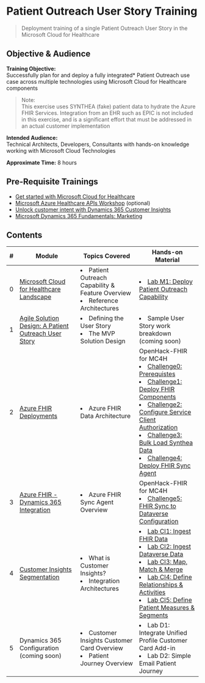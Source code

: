 # Patient Outreach User Story Training
> Deployment training of a single Patient Outreach User Story in the Microsoft Cloud for Healthcare

## Objective & Audience
**Training Objective:**<br>
Successfully plan for and deploy a fully integrated* Patient Outreach use case across multiple technologies using Microsoft Cloud for Healthcare components

>Note:<br>
This exercise uses SYNTHEA (fake) patient data to hydrate the Azure FHIR Services. Integration from an EHR such as EPIC is not included in this exercise, and is a significant effort that must be addressed in an actual customer implementation

**Intended Audience:**<br>
Technical Architects, Developers, Consultants with hands-on knowledge working with Microsoft Cloud Technologies

**Approximate Time:** 8 hours
## Pre-Requisite Trainings
* [Get started with Microsoft Cloud for Healthcare](https://docs.microsoft.com/en-us/learn/paths/healthcare-in-a-day/)
* [Microsoft Azure Healthcare APIs Workshop](https://github.com/microsoft/azure-healthcare-apis-workshop) (optional)
* [Unlock customer intent with Dynamics 365 Customer Insights](https://docs.microsoft.com/en-us/learn/paths/build-customer-insights/)
* [Microsoft Dynamics 365 Fundamentals: Marketing](https://docs.microsoft.com/en-us/learn/paths/explore-microsoft-dynamics-365-marketing/)

## Contents
| # | Module | Topics Covered | Hands-on Material |
| --- | --- | --- | --- |
| 0| [Microsoft Cloud for Healthcare Landscape](./0_MC4H_Landscape/) | <ls><li>Patient Outreach Capability & Feature Overview</li><li>Reference Architectures</li></ls> | <ls><li>[Lab M1: Deploy Patient Outreach Capability](./0_MC4H_Landscape/Lab_M1)</li></ls> | 
| 1 | [Agile Solution Design: A Patient Outreach User Story](./1_Solution_Design) | <ls><li>Defining the User Story</li><li>The MVP Solution Design</li></ls> | <ls><li>Sample User Story work breakdown (coming soon)</li></ls>|
| 2 | [Azure FHIR Deployments](./2_Azure_Deployment) | <ls><li>Azure FHIR Data Architecture</li></ls> | OpenHack-FHIR for MC4H<br><ls><li>[Challenge0: Prerequistes](https://github.com/microsoft/OpenHack-FHIR/tree/main/MC4H/OpenHack-FHIR0-Prerequistes)</li><li> [Challenge1: Deploy FHIR Components](https://github.com/microsoft/OpenHack-FHIR/tree/main/MC4H/OpenHack-FHIR1-DeployFHIR)</li><li>[Challenge2: Configure Service Client Authorization](https://github.com/microsoft/OpenHack-FHIR/tree/main/MC4H/OpenHack-FHIR2-AuthSetup)</li><li>[Challenge3: Bulk Load Synthea Data](https://github.com/microsoft/OpenHack-FHIR/tree/main/MC4H/OpenHack-FHIR3-BulkLoad)</li><li>[Challenge4: Deploy FHIR Sync Agent](https://github.com/microsoft/OpenHack-FHIR/tree/main/MC4H/OpenHack-FHIR4-FHIRSyncAgent)</li></ls> |
| 3 | [Azure FHIR - Dynamics 365 Integration](./3_D365_FHIR_Integration) | <ls><li>Azure FHIR Sync Agent Overview</li></ls> | OpenHack-FHIR for MC4H<br><ls><li>[Challenge5: FHIR Sync to Dataverse Configuration](https://github.com/microsoft/OpenHack-FHIR/blob/main/MC4H/Challenge5-FHIRSyncDV) |
| 4 | [Customer Insights Segmentation](./4_Customer_Insights_Config)</li></ls> | <ls><li>What is Customer Insights?</li><li>Integration Architectures</li></ls> | <ls><li>[Lab CI1: Ingest FHIR Data](./4_Customer_Insights_Config/Lab_CI1)</li><li>[Lab CI2: Ingest Dataverse Data](./4_Customer_Insights_Config/Lab_CI2)</li><li>[Lab CI3: Map, Match & Merge](./4_Customer_Insights_Config/Lab_CI3)</li><li>[Lab CI4: Define Relationships & Activities](./4_Customer_Insights_Config/Lab_CI4)</li><li>[Lab CI5: Define Patient Measures & Segments](./4_Customer_Insights_Config/Lab_CI5)</li></ls> |
| 5 | Dynamics 365 Configuration<br>(coming soon) | <ls><li>Customer Insights Customer Card Overview</li><li>Patient Journey Overview</li></ls> | <ls><li>Lab D1: Integrate Unified Profile Customer Card Add-in</li><li>Lab D2: Simple Email Patient Journey</li></ls> |